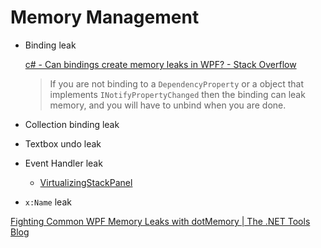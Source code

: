 # Memory Management
- Binding leak

  [c# - Can bindings create memory leaks in WPF? - Stack Overflow](https://stackoverflow.com/questions/18542940/can-bindings-create-memory-leaks-in-wpf)

  > If you are not binding to a `DependencyProperty` or a object that implements `INotifyPropertyChanged` then the binding can leak memory, and you will have to unbind when you are done.

- Collection binding leak
- Textbox undo leak
- Event Handler leak
  - [VirtualizingStackPanel](Layouts/StackPanel.md#virtualizingstackpanel)
- `x:Name` leak

[Fighting Common WPF Memory Leaks with dotMemory | The .NET Tools Blog](https://blog.jetbrains.com/dotnet/2014/09/04/fighting-common-wpf-memory-leaks-with-dotmemory/)